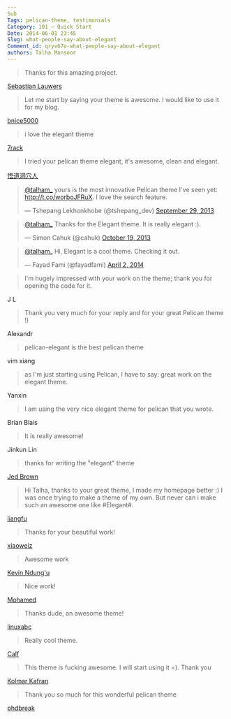 ```yaml
---
Sub
Tags: pelican-theme, testimonials
Category: 101 — Quick Start
Date: 2014-06-01 23:45
Slug: what-people-say-about-elegant
Comment_id: qryv67o-what-people-say-about-elegant
authors: Talha Mansoor
---
```


> Thanks for this amazing project.

[Sebastian Lauwers](https://github.com/Pelican-Elegant/elegant/issues/111#issuecomment-40943827) <!-- yaspeller ignore -->

> Let me start by saying your theme is awesome. I would like to use it for my blog.

[bnice5000](https://github.com/Pelican-Elegant/elegant/issues/115#issue-30103539) <!-- yaspeller ignore -->

> i love the elegant theme

[7rack](https://github.com/Pelican-Elegant/elegant/issues/118#issue-32226954) <!-- yaspeller ignore -->

> I tried your pelican theme elegant, it's awesome, clean and elegant.

[悟道洞穴人](https://github.com/Pelican-Elegant/elegant/pull/2#issue-19502670)

<blockquote class="twitter-tweet" lang="en"><p><a href="https://twitter.com/talham_">@talham_</a> yours is the most innovative Pelican theme I&#39;ve seen yet: <a href="http://t.co/worboJFRuX">http://t.co/worboJFRuX</a>. I love the search feature.</p>&mdash; Tshepang Lekhonkhobe (@tshepang_dev) <a href="https://twitter.com/tshepang_dev/statuses/384347807387095040">September 29, 2013</a></blockquote> <!-- yaspeller ignore -->
<script async src="//platform.twitter.com/widgets.js"></script>

<blockquote class="twitter-tweet" lang="en"><p><a href="https://twitter.com/talham_">@talham_</a> Thanks for the Elegant theme. It is really elegant :).</p>&mdash; Simon Cahuk (@cahuk) <a href="https://twitter.com/cahuk/statuses/391533360830775296">October 19, 2013</a></blockquote> <!-- yaspeller ignore -->
<script async src="//platform.twitter.com/widgets.js"></script>

<blockquote class="twitter-tweet" lang="en"><p><a href="https://twitter.com/talham_">@talham_</a> Hi, Elegant is a cool theme. Checking it out.</p>&mdash; Fayad Fami (@fayadfami) <a href="https://twitter.com/fayadfami/statuses/451420620241137664">April 2, 2014</a></blockquote> <!-- yaspeller ignore -->
<script async src="//platform.twitter.com/widgets.js"></script>

> I'm hugely impressed with your work on the theme; thank you for opening the
> code for it.

J L

> Thank you very much for your reply and for your great Pelican theme !)

Alexandr <!-- yaspeller ignore -->

> pelican-elegant is the best pelican theme

vim xiang <!-- yaspeller ignore -->

> as I'm just starting using Pelican, I have to say: great work on the elegant theme.

Yanxin <!-- yaspeller ignore -->

> I am using the very nice elegant theme for pelican that you wrote.

Brian Blais <!-- yaspeller ignore -->

> It is really awesome!

Jinkun Lin <!-- yaspeller ignore -->

> thanks for writing the "elegant" theme

[Jed Brown](https://plus.google.com/u/0/+JedBrown/) <!-- yaspeller ignore -->

> Hi Talha, thanks to your great theme, I made my homepage better :) I was once <!-- yaspeller ignore -->
> trying to make a theme of my own. But never can i make such an awesome one
> like #Elegant#.

[liangfu](http://oncrashreboot.com/elegant-best-pelican-theme-features#comment-1451253675) <!-- yaspeller ignore -->

> Thanks for your beautiful work!

[xiaoweiz](http://oncrashreboot.com/elegant-best-pelican-theme-features#comment-1429880788) <!-- yaspeller ignore -->

> Awesome work

[Kevin Ndung'u](http://oncrashreboot.com/elegant-best-pelican-theme-features#comment-1364943390) <!-- yaspeller ignore -->

> Nice work!

[Mohamed](http://oncrashreboot.com/elegant-best-pelican-theme-features#comment-1340387082) <!-- yaspeller ignore -->

> Thanks dude, an awesome theme!

[linuxabc](http://oncrashreboot.com/elegant-best-pelican-theme-features#comment-1123824877) <!-- yaspeller ignore -->

> Really cool theme.

[Calf](http://oncrashreboot.com/elegant-best-pelican-theme-features#comment-1117848663)

> This theme is fucking awesome. I will start using it =). Thank you <!-- yaspeller ignore -->

[Kolmar Kafran](http://oncrashreboot.com/elegant-best-pelican-theme-features#comment-1116584083) <!-- yaspeller ignore -->

> Thank you so much for this wonderful pelican theme

[phdbreak](http://oncrashreboot.com/elegant-best-pelican-theme-features#comment-1080851511) <!-- yaspeller ignore -->
